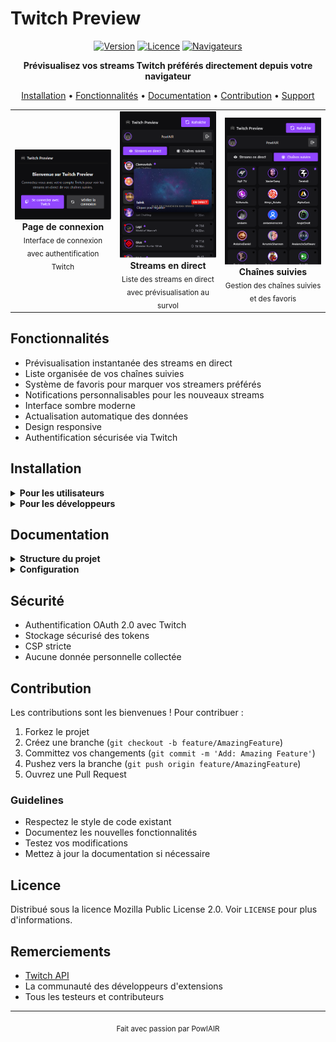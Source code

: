 # Twitch Preview

<div align="center">

[![Version](https://img.shields.io/badge/version-1.0.0-purple)](https://github.com/votre-username/twitch-preview/releases)
[![Licence](https://img.shields.io/badge/license-MPL--2.0-blue)](LICENSE)
[![Navigateurs](https://img.shields.io/badge/browsers-Firefox%20|%20Chrome%20|%20Edge-green)](#installation)

**Prévisualisez vos streams Twitch préférés directement depuis votre navigateur**

[Installation](#installation) •
[Fonctionnalités](#fonctionnalités) •
[Documentation](#documentation) •
[Contribution](#contribution) •
[Support](#contact)

</div>

<div align="center">
  <table>
    <tr>
      <td align="center" width="33%">
        <img src="docs/images/login.png" alt="Page de connexion" width="250"/><br/>
        <b>Page de connexion</b><br/>
        <sub>Interface de connexion avec authentification Twitch</sub>
      </td>
      <td align="center" width="33%">
        <img src="docs/images/streams.png" alt="Streams en direct" width="250"/><br/>
        <b>Streams en direct</b><br/>
        <sub>Liste des streams en direct avec prévisualisation au survol</sub>
      </td>
      <td align="center" width="33%">
        <img src="docs/images/channels.png" alt="Chaînes suivies" width="250"/><br/>
        <b>Chaînes suivies</b><br/>
        <sub>Gestion des chaînes suivies et des favoris</sub>
      </td>
    </tr>
  </table>
</div>

## Fonctionnalités

- Prévisualisation instantanée des streams en direct
- Liste organisée de vos chaînes suivies
- Système de favoris pour marquer vos streamers préférés
- Notifications personnalisables pour les nouveaux streams
- Interface sombre moderne
- Actualisation automatique des données
- Design responsive
- Authentification sécurisée via Twitch

## Installation

<details>
<summary><b>Pour les utilisateurs</b></summary>

1. Téléchargez l'extension depuis :
   - [Firefox Add-ons](lien_firefox)

</details>

<details>
<summary><b>Pour les développeurs</b></summary>

1. Clonez le dépôt :
```bash
git clone https://github.com/votre-username/twitch-preview.git
cd twitch-preview
```

2. Configuration de l'API Twitch :
   - Créez une application sur [Twitch Developer Console](https://dev.twitch.tv/console)
   - Copiez `src/utils/env.example.js` vers `src/utils/env.js`
   - Remplissez vos identifiants Twitch dans `env.js`

3. Installation dans le navigateur :
   - Firefox : Ouvrez `about:debugging` > "Ce Firefox" > "Charger un module temporaire"
   - Chrome : Ouvrez `chrome://extensions` > "Mode développeur" > "Charger l'extension non empaquetée"
   - Edge : Ouvrez `edge://extensions` > "Mode développeur" > "Charger l'extension non empaquetée"

</details>

## Documentation

<details>
<summary><b>Structure du projet</b></summary>

```
twitch-preview/
├── manifest.json           # Configuration de l'extension
├── src/
│   ├── api/               # Intégration API Twitch
│   ├── assets/           # Images et icônes
│   ├── auth/             # Authentification
│   ├── background/       # Scripts d'arrière-plan
│   ├── options/         # Page des options
│   ├── popup/           # Interface principale
│   ├── utils/           # Utilitaires
│   └── vendor/          # Dépendances externes
└── docs/                # Documentation
```

</details>

<details>
<summary><b>Configuration</b></summary>

### Options disponibles
- Activer/désactiver les notifications
- Notifications uniquement pour les favoris
- Intervalle de rafraîchissement
- Gestion des favoris

### Permissions requises
- `storage` : Stockage des préférences
- `notifications` : Alertes de streams
- `tabs` : Ouverture des streams
- `https://api.twitch.tv/*` : API Twitch

</details>

## Sécurité

- Authentification OAuth 2.0 avec Twitch
- Stockage sécurisé des tokens
- CSP stricte
- Aucune donnée personnelle collectée

## Contribution

Les contributions sont les bienvenues ! Pour contribuer :

1. Forkez le projet
2. Créez une branche (`git checkout -b feature/AmazingFeature`)
3. Committez vos changements (`git commit -m 'Add: Amazing Feature'`)
4. Pushez vers la branche (`git push origin feature/AmazingFeature`)
5. Ouvrez une Pull Request

### Guidelines
- Respectez le style de code existant
- Documentez les nouvelles fonctionnalités
- Testez vos modifications
- Mettez à jour la documentation si nécessaire

## Licence

Distribué sous la licence Mozilla Public License 2.0. Voir `LICENSE` pour plus d'informations.



## Remerciements

- [Twitch API](https://dev.twitch.tv/docs)
- La communauté des développeurs d'extensions
- Tous les testeurs et contributeurs


---

<div align="center">
  <sub>Fait avec passion par PowlAIR</sub>
</div>

